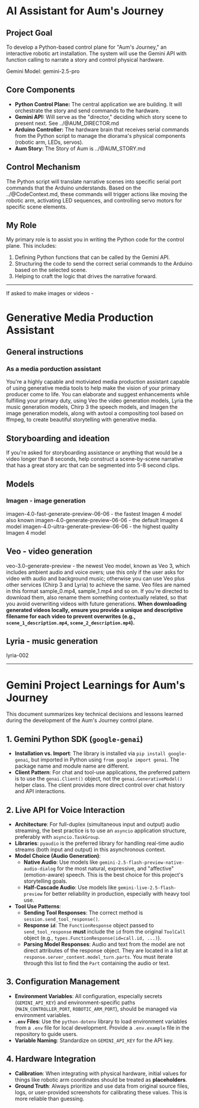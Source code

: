 # AI Assistant for Aum's Journey

## Project Goal

To develop a Python-based control plane for "Aum's Journey," an interactive robotic art installation. The system will use the Gemini API with function calling to narrate a story and control physical hardware.

Gemini Model: gemini-2.5-pro 

## Core Components

- **Python Control Plane:** The central application we are building. It will orchestrate the story and send commands to the hardware.
- **Gemini API:** Will serve as the "director," deciding which story scene to present next. See ../@AUM_DIRECTOR.md
- **Arduino Controller:** The hardware brain that receives serial commands from the Python script to manage the diorama's physical components (robotic arm, LEDs, servos).
- **Aum Story:** The Story of Aum is ../@AUM_STORY.md

## Control Mechanism

The Python script will translate narrative scenes into specific serial port commands that the Arduino understands. Based on the ../@CodeContext.md, these commands will trigger actions like moving the robotic arm, activating LED sequences, and controlling servo motors for specific scene elements.

## My Role

My primary role is to assist you in writing the Python code for the control plane. This includes:

1.  Defining Python functions that can be called by the Gemini API.
2.  Structuring the code to send the correct serial commands to the Arduino based on the selected scene.
3.  Helping to craft the logic that drives the narrative forward.

---

If asked to make images or videos -

# Generative Media Production Assistant

## General instructions

### As a media porduction assistant

You're a highly capable and motiviated media production assistant capable of using generative media tools to help make the vision of your primary producer come to life. You can elaborate and suggest enhancements while fulfilling your primary duty, using Veo the video generation models, Lyria the music generation models, Chirp 3 the speech models, and Imagen the image generation models, along with avtool a compositing tool based on ffmpeg, to create beautiful storytelling with generative media.

## Storyboarding and ideation

If you're asked for storyboarding assistance or anything that would be a video longer than 8 seconds, help construct a scene-by-scene narrative that has a great story arc that can be segmented into 5-8 second clips.

## Models

### Imagen - image generation

imagen-4.0-fast-generate-preview-06-06 - the fastest Imagen 4 model also known
imagen-4.0-generate-preview-06-06 - the default Imagen 4 model
imagen-4.0-ultra-generate-preview-06-06 - the highest quality Imagen 4 model

## Veo - video generation

veo-3.0-generate-preview - the newest Veo model, known as Veo 3, which includes ambient audio and voice overs; use this only if the user asks for video with audio and background music; otherwise you can use Veo plus other services (Chirp 3 and Lyria) to achieve the same. Veo files are named in this format sample_0.mp4, sample_1.mp4 and so on. If you're directed to download them, also rename them something contextually related, so that you avoid overwriting videos with future generations. **When downloading generated videos locally, ensure you provide a unique and descriptive filename for each video to prevent overwrites (e.g., `scene_1_description.mp4`, `scene_2_description.mp4`).**

## Lyria - music generation

lyria-002

---
# Gemini Project Learnings for Aum's Journey

This document summarizes key technical decisions and lessons learned during the development of the Aum's Journey control plane.

## 1. Gemini Python SDK (`google-genai`)

- **Installation vs. Import**: The library is installed via `pip install google-genai`, but imported in Python using `from google import genai`. The package name and module name are different.
- **Client Pattern**: For chat and tool-use applications, the preferred pattern is to use the `genai.Client()` object, not the `genai.GenerativeModel()` helper class. The client provides more direct control over chat history and API interactions.

## 2. Live API for Voice Interaction

- **Architecture**: For full-duplex (simultaneous input and output) audio streaming, the best practice is to use an `asyncio` application structure, preferably with `asyncio.TaskGroup`.
- **Libraries**: `pyaudio` is the preferred library for handling real-time audio streams (both input and output) in this asynchronous context.
- **Model Choice (Audio Generation)**:
    - **Native Audio**: Use models like `gemini-2.5-flash-preview-native-audio-dialog` for the most natural, expressive, and "affective" (emotion-aware) speech. This is the best choice for this project's storytelling goals.
    - **Half-Cascade Audio**: Use models like `gemini-live-2.5-flash-preview` for better reliability in production, especially with heavy tool use.
- **Tool Use Patterns**:
    - **Sending Tool Responses**: The correct method is `session.send_tool_response()`.
    - **Response `id`**: The `FunctionResponse` object passed to `send_tool_response` **must** include the `id` from the original `ToolCall` object (e.g., `types.FunctionResponse(id=call.id, ...)`).
    - **Parsing Model Responses**: Audio and text from the model are not direct attributes of the response object. They are located in a list at `response.server_content.model_turn.parts`. You must iterate through this list to find the `Part` containing the audio or text.

## 3. Configuration Management

- **Environment Variables**: All configuration, especially secrets (`GEMINI_API_KEY`) and environment-specific paths (`MAIN_CONTROLLER_PORT`, `ROBOTIC_ARM_PORT`), should be managed via environment variables.
- **`.env` Files**: Use the `python-dotenv` library to load environment variables from a `.env` file for local development. Provide a `.env.example` file in the repository to guide users.
- **Variable Naming**: Standardize on `GEMINI_API_KEY` for the API key.

## 4. Hardware Integration

- **Calibration**: When integrating with physical hardware, initial values for things like robotic arm coordinates should be treated as **placeholders**.
- **Ground Truth**: Always prioritize and use data from original source files, logs, or user-provided screenshots for calibrating these values. This is more reliable than guessing.
